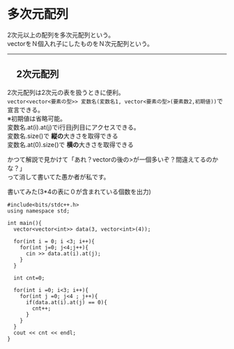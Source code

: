 # 多次元配列

2次元以上の配列を多次元配列という。  
vectorをＮ個入れ子にしたものをＮ次元配列という。
___

## 　2次元配列  

2次元配列は2次元の表を扱うときに便利。  
`vector<vector<要素の型>> 変数名(変数名1, vector<要素の型>(要素数2,初期値))`で宣言できる。  
※初期値は省略可能。  
変数名.at(i).at(j)でi行目j列目にアクセスできる。  
変数名.size()で
**縦の**大きさを取得できる  
変数名.at(0).size()で
**横の**大きさを取得できる  
  
かつて解説で見かけて「あれ？vectorの後の>が一個多いぞ？間違えてるのかな？」  
って消して書いてた愚か者が私です。


書いてみた(3*4の表に０が含まれている個数を出力)  
```
#include<bits/stdc++.h>
using namespace std;

int main(){
  vector<vector<int>> data(3, vector<int>(4));
  
  for(int i = 0; i <3; i++){
    for(int j=0; j<4;j++){
      cin >> data.at(i).at(j);
    }
  }
  
  int cnt=0;
  
  for(int i =0; i<3; i++){
    for(int j =0; j<4 ; j++){
      if(data.at(i).at(j) == 0){
        cnt++;
      }
    }
  }
  cout << cnt << endl;
}
```

